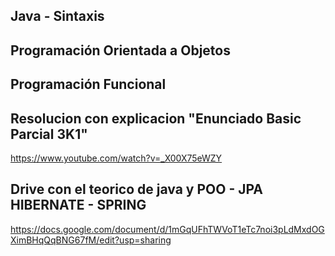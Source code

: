 ## Java - Sintaxis
## Programación Orientada a Objetos
## Programación Funcional


## Resolucion con explicacion "Enunciado Basic Parcial 3K1"
https://www.youtube.com/watch?v=_X00X75eWZY



## Drive con el teorico de java y POO - JPA HIBERNATE - SPRING
https://docs.google.com/document/d/1mGqUFhTWVoT1eTc7noi3pLdMxdOGXimBHqQqBNG67fM/edit?usp=sharing
